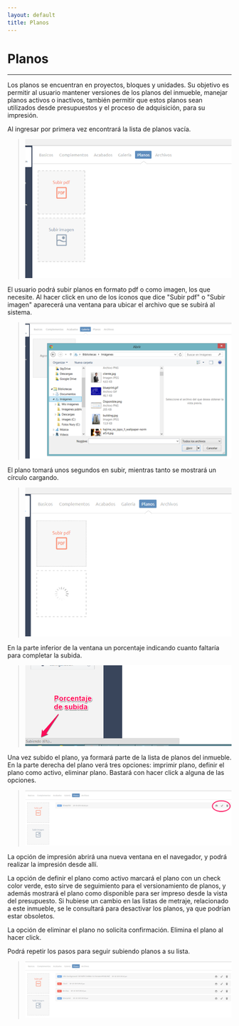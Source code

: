 ```yaml
---
layout: default
title: Planos
---
```


# Planos
---------------------------------------
  
  Los planos se encuentran en proyectos, bloques y unidades. Su objetivo es permitir al usuario mantener versiones de los planos del inmueble, manejar planos activos o inactivos, también permitir que estos planos sean utilizados desde presupuestos y el proceso de adquisición, para su impresión.

  Al ingresar por primera vez encontrará la lista de planos vacía.
  >![Lista de planos vacía](/images/planosvacia.png)

  El usuario podrá subir planos en formato pdf o como imagen, los que necesite. Al hacer click en uno de los íconos que dice "Subir pdf" o "Subir imagen" aparecerá una ventana para ubicar el archivo que se subirá al sistema.
  >![Elegir imagen](/images/elegirimagen.png)

  El plano tomará unos segundos en subir, mientras tanto se mostrará un círculo cargando.
  >![Subiendo plano](/images/subiendoplano1.png)

  En la parte inferior de la ventana un porcentaje indicando cuanto faltaría para completar la subida.
  >![Subiendo plano](/images/subiendoimagen2.png)

  Una vez subido el plano, ya formará parte de la lista de planos del inmueble. En la parte derecha del plano verá tres opciones: imprimir plano, definir el plano como activo, eliminar plano. Bastará con hacer click a alguna de las opciones.
  >![Opciones de plano](/images/opcionesplano.png) 

  La opción de impresión abrirá una nueva ventana en el navegador, y podrá realizar la impresión desde allí.

  La opción de definir el plano como activo marcará el plano con un check color verde, esto sirve de seguimiento para el versionamiento de planos, y además mostrará el plano como disponible para ser impreso desde la vista del presupuesto. Si hubiese un cambio en las listas de metraje, relacionado a este inmueble, se le consultará para desactivar los planos, ya que podrían estar obsoletos.

  La opción de eliminar el plano no solicita confirmación. Elimina el plano al hacer click.

  Podrá repetir los pasos para seguir subiendo planos a su lista.
  >![Lista de planos llena](/images/planosllena.png)   
